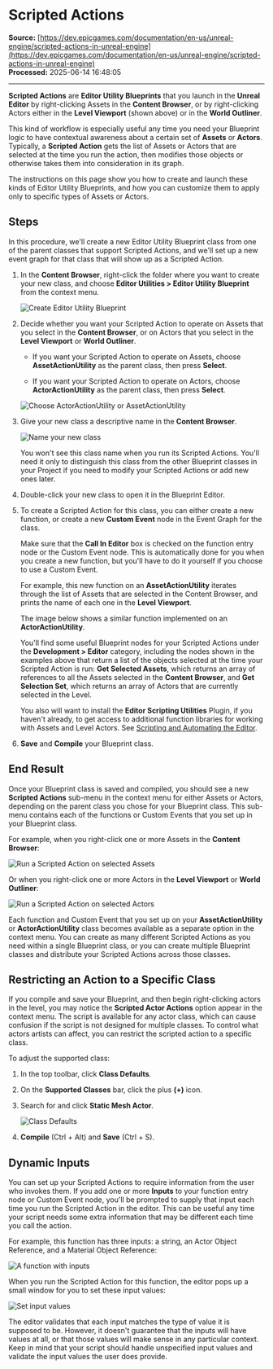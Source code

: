 # Scripted Actions

**Source:** [https://dev.epicgames.com/documentation/en-us/unreal-engine/scripted-actions-in-unreal-engine](https://dev.epicgames.com/documentation/en-us/unreal-engine/scripted-actions-in-unreal-engine)  
**Processed:** 2025-06-14 16:48:05

---

**Scripted Actions** are **Editor Utility Blueprints** that you launch in the **Unreal Editor** by right-clicking Assets in the **Content Browser**, or by right-clicking Actors either in the **Level Viewport** (shown above) or in the **World Outliner**.

This kind of workflow is especially useful any time you need your Blueprint logic to have contextual awareness about a certain set of **Assets** or **Actors**. Typically, a **Scripted Action** gets the list of Assets or Actors that are selected at the time you run the action, then modifies those objects or otherwise takes them into consideration in its graph.

The instructions on this page show you how to create and launch these kinds of Editor Utility Blueprints, and how you can customize them to apply only to specific types of Assets or Actors.

## Steps

In this procedure, we'll create a new Editor Utility Blueprint class from one of the parent classes that support Scripted Actions, and we'll set up a new event graph for that class that will show up as a Scripted Action.

1.  In the **Content Browser**, right-click the folder where you want to create your new class, and choose **Editor Utilities > Editor Utility Blueprint** from the context menu.
    
    ![Create Editor Utility Blueprint](https://d1iv7db44yhgxn.cloudfront.net/documentation/images/a673671a-4578-4920-b580-27693d770084/01_createeubp.png "Create Editor Utility Blueprint")
2.  Decide whether you want your Scripted Action to operate on Assets that you select in the **Content Browser**, or on Actors that you select in the **Level Viewport** or **World Outliner**.
    
    -   If you want your Scripted Action to operate on Assets, choose **AssetActionUtility** as the parent class, then press **Select**.
        
    -   If you want your Scripted Action to operate on Actors, choose **ActorActionUtility** as the parent class, then press **Select**.
        
    
    ![Choose ActorActionUtility or AssetActionUtility](https://d1iv7db44yhgxn.cloudfront.net/documentation/images/391df744-dc58-4783-b094-0f4ffb1d21e8/02_chooseparentclasseubp.png "Choose ActorActionUtility or AssetActionUtility")
3.  Give your new class a descriptive name in the **Content Browser**.
    
    ![Name your new class](https://d1iv7db44yhgxn.cloudfront.net/documentation/images/1ee561f9-c685-4397-8767-afde996ac868/03_renameeubp.png "Name your new class")
    
    You won't see this class name when you run its Scripted Actions. You'll need it only to distinguish this class from the other Blueprint classes in your Project if you need to modify your Scripted Actions or add new ones later.
    
4.  Double-click your new class to open it in the Blueprint Editor.
    
5.  To create a Scripted Action for this class, you can either create a new function, or create a new **Custom Event** node in the Event Graph for the class.
    
    Make sure that the **Call In Editor** box is checked on the function entry node or the Custom Event node. This is automatically done for you when you create a new function, but you'll have to do it yourself if you choose to use a Custom Event.
    
    For example, this new function on an **AssetActionUtility** iterates through the list of Assets that are selected in the Content Browser, and prints the name of each one in the **Level Viewport**.
    
    The image below shows a similar function implemented on an **ActorActionUtility**.
    
    You'll find some useful Blueprint nodes for your Scripted Actions under the **Development > Editor** category, including the nodes shown in the examples above that return a list of the objects selected at the time your Scripted Action is run: **Get Selected Assets**, which returns an array of references to all the Assets selected in the **Content Browser**, and **Get Selection Set**, which returns an array of Actors that are currently selected in the Level.
    
    You also will want to install the **Editor Scripting Utilities** Plugin, if you haven't already, to get access to additional function libraries for working with Assets and Level Actors. See [Scripting and Automating the Editor](/documentation/en-us/unreal-engine/scripting-and-automating-the-unreal-editor).
    
6.  **Save** and **Compile** your Blueprint class.
    

## End Result

Once your Blueprint class is saved and compiled, you should see a new **Scripted Actions** sub-menu in the context menu for either Assets or Actors, depending on the parent class you chose for your Blueprint class. This sub-menu contains each of the functions or Custom Events that you set up in your Blueprint class.

For example, when you right-click one or more Assets in the **Content Browser**:

![Run a Scripted Action on selected Assets](https://d1iv7db44yhgxn.cloudfront.net/documentation/images/6f75e1fe-2aee-4064-9002-04beccb0deef/06_scriptedactionsrunassets.png "Run a Scripted Action on selected Assets")

Or when you right-click one or more Actors in the **Level Viewport** or **World Outliner**:

![Run a Scripted Action on selected Actors](https://d1iv7db44yhgxn.cloudfront.net/documentation/images/e6313032-187b-4e7e-9db8-c5d8ce35a85a/07_scriptedactionsrunactors.png "Run a Scripted Action on selected Actors")

Each function and Custom Event that you set up on your **AssetActionUtility** or **ActorActionUtility** class becomes available as a separate option in the context menu. You can create as many different Scripted Actions as you need within a single Blueprint class, or you can create multiple Blueprint classes and distribute your Scripted Actions across those classes.

## Restricting an Action to a Specific Class

If you compile and save your Blueprint, and then begin right-clicking actors in the level, you may notice the **Scripted Actor Actions** option appear in the context menu. The script is available for any actor class, which can cause confusion if the script is not designed for multiple classes. To control what actors artists can affect, you can restrict the scripted action to a specific class.

To adjust the supported class:

1.  In the top toolbar, click **Class Defaults**.
2.  On the **Supported Classes** bar, click the plus **(+)** icon.
3.  Search for and click **Static Mesh Actor**.
    
    ![Class Defaults](https://d1iv7db44yhgxn.cloudfront.net/documentation/images/064f7a46-cc7c-487a-8eb1-0c72c951fc17/class-defaults.png)
4.  **Compile** (Ctrl + Alt) and **Save** (Ctrl + S).

## Dynamic Inputs

You can set up your Scripted Actions to require information from the user who invokes them. If you add one or more **Inputs** to your function entry node or Custom Event node, you'll be prompted to supply that input each time you run the Scripted Action in the editor. This can be useful any time your script needs some extra information that may be different each time you call the action.

For example, this function has three inputs: a string, an Actor Object Reference, and a Material Object Reference:

![A function with inputs](https://d1iv7db44yhgxn.cloudfront.net/documentation/images/70d8c186-cbdb-42bb-b1a7-69a2e942ceac/12_funcwithinputnode.png "A function with inputs")

When you run the Scripted Action for this function, the editor pops up a small window for you to set these input values:

![Set input values](https://d1iv7db44yhgxn.cloudfront.net/documentation/images/ceaba71c-d668-47a7-bbe6-e421a375288c/13_setinputvsluewindow.png "Set input values")

The editor validates that each input matches the type of value it is supposed to be. However, it doesn't guarantee that the inputs will have values at all, or that those values will make sense in any particular context. Keep in mind that your script should handle unspecified input values and validate the input values the user does provide.